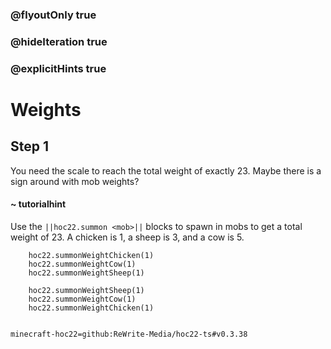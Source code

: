 ### @flyoutOnly true
### @hideIteration true
### @explicitHints true


# Weights

## Step 1
You need the scale to reach the total weight of exactly 23. Maybe there is a sign around with mob weights?

#### ~ tutorialhint 
Use the `||hoc22.summon <mob>||` blocks to spawn in mobs to get a total weight of 23. A chicken is 1, a sheep is 3, and a cow is 5.



```ghost
    hoc22.summonWeightChicken(1)
    hoc22.summonWeightCow(1)
    hoc22.summonWeightSheep(1)
```
```template
    hoc22.summonWeightSheep(1)
    hoc22.summonWeightCow(1)
    hoc22.summonWeightChicken(1)
      
```
```package
minecraft-hoc22=github:ReWrite-Media/hoc22-ts#v0.3.38
```